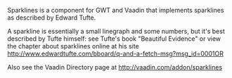 Sparklines is a component for GWT and Vaadin that implements sparklines as described by Edward Tufte.

A sparkline is essentially a small linegraph and some numbers, but it's best described by Tufte himself:
see Tufte's book "Beautiful Evidence" or view the chapter about sparklines online at his site
http://www.edwardtufte.com/bboard/q-and-a-fetch-msg?msg_id=0001OR

Also see the Vaadin Directory page at http://vaadin.com/addon/sparklines